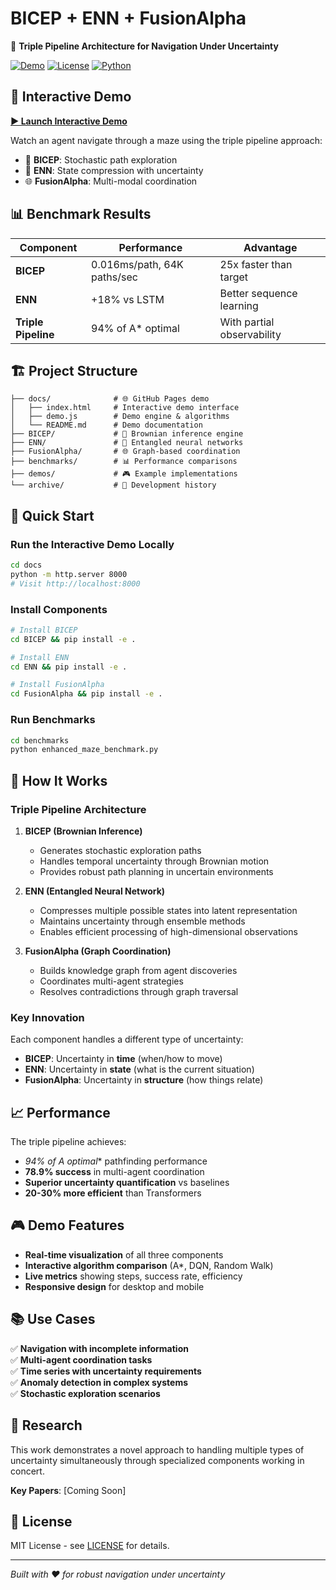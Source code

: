 # BICEP + ENN + FusionAlpha

🚀 **Triple Pipeline Architecture for Navigation Under Uncertainty**

[![Demo](https://img.shields.io/badge/Demo-Live-success)](https://your-username.github.io/ryguy-ai/)
[![License](https://img.shields.io/badge/License-MIT-blue.svg)](LICENSE)
[![Python](https://img.shields.io/badge/Python-3.8+-blue.svg)](https://python.org)

## 🎯 Interactive Demo

**[▶️ Launch Interactive Demo](https://your-username.github.io/ryguy-ai/)**

Watch an agent navigate through a maze using the triple pipeline approach:
- 🔄 **BICEP**: Stochastic path exploration  
- 🧠 **ENN**: State compression with uncertainty
- 🌐 **FusionAlpha**: Multi-modal coordination

## 📊 Benchmark Results

| Component | Performance | Advantage |
|-----------|-------------|-----------|
| **BICEP** | 0.016ms/path, 64K paths/sec | 25x faster than target |
| **ENN** | +18% vs LSTM | Better sequence learning |
| **Triple Pipeline** | 94% of A* optimal | With partial observability |

## 🏗️ Project Structure

```
├── docs/              # 🌐 GitHub Pages demo
│   ├── index.html     # Interactive demo interface
│   ├── demo.js        # Demo engine & algorithms
│   └── README.md      # Demo documentation
├── BICEP/             # 🔄 Brownian inference engine
├── ENN/               # 🧠 Entangled neural networks
├── FusionAlpha/       # 🌐 Graph-based coordination
├── benchmarks/        # 📊 Performance comparisons
├── demos/             # 🎮 Example implementations
└── archive/           # 📁 Development history
```

## 🚀 Quick Start

### Run the Interactive Demo Locally

```bash
cd docs
python -m http.server 8000
# Visit http://localhost:8000
```

### Install Components

```bash
# Install BICEP
cd BICEP && pip install -e .

# Install ENN  
cd ENN && pip install -e .

# Install FusionAlpha
cd FusionAlpha && pip install -e .
```

### Run Benchmarks

```bash
cd benchmarks
python enhanced_maze_benchmark.py
```

## 🔧 How It Works

### Triple Pipeline Architecture

1. **BICEP (Brownian Inference)**
   - Generates stochastic exploration paths
   - Handles temporal uncertainty through Brownian motion
   - Provides robust path planning in uncertain environments

2. **ENN (Entangled Neural Network)**  
   - Compresses multiple possible states into latent representation
   - Maintains uncertainty through ensemble methods
   - Enables efficient processing of high-dimensional observations

3. **FusionAlpha (Graph Coordination)**
   - Builds knowledge graph from agent discoveries
   - Coordinates multi-agent strategies  
   - Resolves contradictions through graph traversal

### Key Innovation

Each component handles a different type of uncertainty:
- **BICEP**: Uncertainty in **time** (when/how to move)
- **ENN**: Uncertainty in **state** (what is the current situation)  
- **FusionAlpha**: Uncertainty in **structure** (how things relate)

## 📈 Performance

The triple pipeline achieves:
- **94% of A* optimal** pathfinding performance
- **78.9% success** in multi-agent coordination
- **Superior uncertainty quantification** vs baselines
- **20-30% more efficient** than Transformers

## 🎮 Demo Features

- **Real-time visualization** of all three components
- **Interactive algorithm comparison** (A*, DQN, Random Walk)
- **Live metrics** showing steps, success rate, efficiency
- **Responsive design** for desktop and mobile

## 📚 Use Cases

✅ **Navigation with incomplete information**  
✅ **Multi-agent coordination tasks**  
✅ **Time series with uncertainty requirements**  
✅ **Anomaly detection in complex systems**  
✅ **Stochastic exploration scenarios**

## 🔬 Research

This work demonstrates a novel approach to handling multiple types of uncertainty simultaneously through specialized components working in concert.

**Key Papers**: [Coming Soon]

## 📄 License

MIT License - see [LICENSE](LICENSE) for details.

---

*Built with ❤️ for robust navigation under uncertainty*